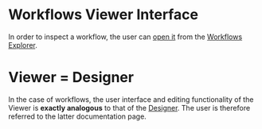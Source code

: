 # Workflows Viewer Interface 

In order to inspect a workflow, the user can [open it](/entities-general/actions/open-edit.md) from the [Workflows Explorer](explorer.md).

# Viewer = Designer

In the case of workflows, the user interface and editing functionality of the Viewer is **exactly analogous** to that of the [Designer](/workflow-designer/general-overview.md). The user is therefore referred to the latter documentation page.
